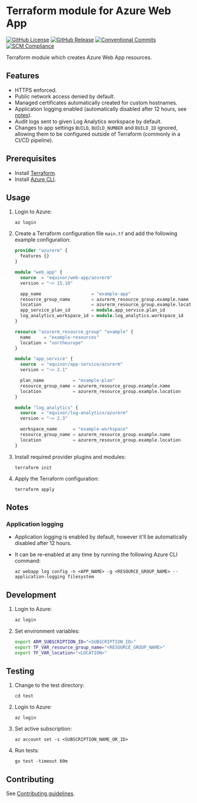 # Terraform module for Azure Web App

[![GitHub License](https://img.shields.io/github/license/equinor/terraform-azurerm-web-app)](https://github.com/equinor/terraform-azurerm-web-app/blob/main/LICENSE)
[![GitHub Release](https://img.shields.io/github/v/release/equinor/terraform-azurerm-web-app)](https://github.com/equinor/terraform-azurerm-web-app/releases/latest)
[![Conventional Commits](https://img.shields.io/badge/Conventional%20Commits-1.0.0-%23FE5196?logo=conventionalcommits&logoColor=white)](https://conventionalcommits.org)
[![SCM Compliance](https://scm-compliance-api.radix.equinor.com/repos/equinor/terraform-azurerm-web-app/badge)](https://developer.equinor.com/governance/scm-policy/)

Terraform module which creates Azure Web App resources.

## Features

- HTTPS enforced.
- Public network access denied by default.
- Managed certificates automatically created for custom hostnames.
- Application logging enabled (automatically disabled after 12 hours, see [notes](#application-logging)).
- Audit logs sent to given Log Analytics workspace by default.
- Changes to app settings `BUILD`, `BUILD_NUMBER` and `BUILD_ID` ignored, allowing them to be configured outside of Terraform (commonly in a CI/CD pipeline).

## Prerequisites

- Install [Terraform](https://developer.hashicorp.com/terraform/install).
- Install [Azure CLI](https://learn.microsoft.com/en-us/cli/azure/install-azure-cli).

## Usage

1. Login to Azure:

    ```console
    az login
    ```

1. Create a Terraform configuration file `main.tf` and add the following example configuration:

    ```terraform
    provider "azurerm" {
      features {}
    }

    module "web_app" {
      source  = "equinor/web-app/azurerm"
      version = "~> 15.10"

      app_name                   = "example-app"
      resource_group_name        = azurerm_resource_group.example.name
      location                   = azurerm_resource_group.example.location
      app_service_plan_id        = module.app_service.plan_id
      log_analytics_workspace_id = module.log_analytics.workspace_id
    }

    resource "azurerm_resource_group" "example" {
      name     = "example-resources"
      location = "northeurope"
    }

    module "app_service" {
      source  = "equinor/app-service/azurerm"
      version = "~> 2.1"

      plan_name           = "example-plan"
      resource_group_name = azurerm_resource_group.example.name
      location            = azurerm_resource_group.example.location
    }

    module "log_analytics" {
      source  = "equinor/log-analytics/azurerm"
      version = "~> 2.3"

      workspace_name      = "example-workspace"
      resource_group_name = azurerm_resource_group.example.name
      location            = azurerm_resource_group.example.location
    }
    ```

1. Install required provider plugins and modules:

    ```console
    terraform init
    ```

1. Apply the Terraform configuration:

    ```console
    terraform apply
    ```

## Notes

### Application logging

- Application logging is enabled by default, however it'll be automatically disabled after 12 hours.
- It can be re-enabled at any time by running the following Azure CLI command:

    ```console
    az webapp log config -n <APP_NAME> -g <RESOURCE_GROUP_NAME> --application-logging filesystem
    ```

## Development

1. Login to Azure:

    ```bash
    az login
    ```

1. Set environment variables:

    ```bash
    export ARM_SUBSCRIPTION_ID="<SUBSCRIPTION_ID>"
    export TF_VAR_resource_group_name="<RESOURCE_GROUP_NAME>"
    export TF_VAR_location="<LOCATION>"
    ```

## Testing

1. Change to the test directory:

    ```console
    cd test
    ```

1. Login to Azure:

    ```console
    az login
    ```

1. Set active subscription:

    ```console
    az account set -s <SUBSCRIPTION_NAME_OR_ID>
    ```

1. Run tests:

    ```console
    go test -timeout 60m
    ```

## Contributing

See [Contributing guidelines](https://github.com/equinor/terraform-baseline/blob/main/CONTRIBUTING.md).
